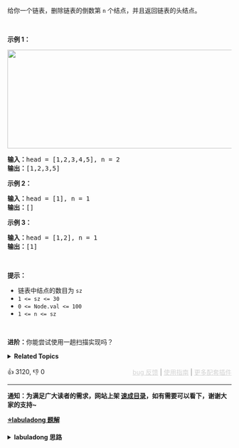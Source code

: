 <p>给你一个链表，删除链表的倒数第&nbsp;<code>n</code><em>&nbsp;</em>个结点，并且返回链表的头结点。</p>

<p>&nbsp;</p>

<p><strong>示例 1：</strong></p> 
<img alt="" src="https://assets.leetcode.com/uploads/2020/10/03/remove_ex1.jpg" style="width: 542px; height: 222px;" /> 
<pre>
<strong>输入：</strong>head = [1,2,3,4,5], n = 2
<strong>输出：</strong>[1,2,3,5]
</pre>

<p><strong>示例 2：</strong></p>

<pre>
<strong>输入：</strong>head = [1], n = 1
<strong>输出：</strong>[]
</pre>

<p><strong>示例 3：</strong></p>

<pre>
<strong>输入：</strong>head = [1,2], n = 1
<strong>输出：</strong>[1]
</pre>

<p>&nbsp;</p>

<p><strong>提示：</strong></p>

<ul> 
 <li>链表中结点的数目为 <code>sz</code></li> 
 <li><code>1 &lt;= sz &lt;= 30</code></li> 
 <li><code>0 &lt;= Node.val &lt;= 100</code></li> 
 <li><code>1 &lt;= n &lt;= sz</code></li> 
</ul>

<p>&nbsp;</p>

<p><strong>进阶：</strong>你能尝试使用一趟扫描实现吗？</p>

<details><summary><strong>Related Topics</strong></summary>链表 | 双指针</details><br>

<div>👍 3120, 👎 0<span style='float: right;'><span style='color: gray;'><a href='https://github.com/labuladong/fucking-algorithm/issues' target='_blank' style='color: lightgray;text-decoration: underline;'>bug 反馈</a> | <a href='https://labuladong.online/algo/fname.html?fname=jb插件简介' target='_blank' style='color: lightgray;text-decoration: underline;'>使用指南</a> | <a href='https://labuladong.online/algo/' target='_blank' style='color: lightgray;text-decoration: underline;'>更多配套插件</a></span></span></div>

<div id="labuladong"><hr>

**通知：为满足广大读者的需求，网站上架 [速成目录](https://labuladong.online/algo/intro/quick-learning-plan/)，如有需要可以看下，谢谢大家的支持~**



<p><strong><a href="https://labuladong.online/algo/essential-technique/linked-list-skills-summary/" target="_blank">⭐️labuladong 题解</a></strong></p>
<details><summary><strong>labuladong 思路</strong></summary>


<div id="labuladong_solution_zh">

## 基本思路

要删除倒数第 `n` 个节点，就得获得倒数第 `n + 1` 个节点的引用。

获取单链表的倒数第 `k` 个节点，就是想考察 [双指针技巧](https://labuladong.online/algo/essential-technique/linked-list-skills-summary/) 中快慢指针的运用，一般都会要求你**只遍历一次链表**，就算出倒数第 `k` 个节点。

第一步，我们先让一个指针 `p1` 指向链表的头节点 `head`，然后走 `k` 步：

![](https://labuladong.online/algo/images/linked-list-two-pointer/1.jpeg)

第二步，用一个指针 `p2` 指向链表头节点 `head`：

![](https://labuladong.online/algo/images/linked-list-two-pointer/2.jpeg)

第三步，让 `p1` 和 `p2` 同时向前走，`p1` 走到链表末尾的空指针时走了 `n - k` 步，`p2` 也走了 `n - k` 步，也就是链表的倒数第 `k` 个节点：

![](https://labuladong.online/algo/images/linked-list-two-pointer/3.jpeg)

这样，只遍历了一次链表，就获得了倒数第 `k` 个节点 `p2`。

解法中在链表头部接一个虚拟节点 `dummy` 是为了避免删除倒数第一个元素时出现空指针异常，在头部加入 `dummy` 节点并不影响尾部倒数第 `k` 个元素是什么。

**详细题解**：
  - [双指针技巧秒杀七道链表题目](https://labuladong.online/algo/essential-technique/linked-list-skills-summary/)

</div>





<div id="solution">

## 解法代码



<div class="tab-panel"><div class="tab-nav">
<button data-tab-item="cpp" class="tab-nav-button btn " data-tab-group="default" onclick="switchTab(this)">cpp🤖</button>

<button data-tab-item="python" class="tab-nav-button btn " data-tab-group="default" onclick="switchTab(this)">python🤖</button>

<button data-tab-item="java" class="tab-nav-button btn active" data-tab-group="default" onclick="switchTab(this)">java🟢</button>

<button data-tab-item="go" class="tab-nav-button btn " data-tab-group="default" onclick="switchTab(this)">go🤖</button>

<button data-tab-item="javascript" class="tab-nav-button btn " data-tab-group="default" onclick="switchTab(this)">javascript🤖</button>
</div><div class="tab-content">
<div data-tab-item="cpp" class="tab-item " data-tab-group="default"><div class="highlight">

```cpp
// 注意：cpp 代码由 chatGPT🤖 根据我的 java 代码翻译。
// 本代码的正确性已通过力扣验证，如有疑问，可以对照 java 代码查看。

class Solution {
public:
    // 主函数
    ListNode* removeNthFromEnd(ListNode* head, int n) {
        // 虚拟头结点
        ListNode* dummy = new ListNode(0);
        dummy->next = head;
        // 删除倒数第 n 个，要先找倒数第 n + 1 个节点
        ListNode* x = findFromEnd(dummy, n + 1);
        // 删掉倒数第 n 个节点
        x->next = x->next->next;
        return dummy->next;
    }

    // 返回链表的倒数第 k 个节点
    ListNode* findFromEnd(ListNode* head, int k) {
        ListNode* p1 = head;
        // p1 先走 k 步
        for (int i = 0; i < k; i++) {
            p1 = p1->next;
        }
        ListNode* p2 = head;
        // p1 和 p2 同时走 n - k 步
        while (p1 != nullptr) {
            p2 = p2->next;
            p1 = p1->next;
        }
        // p2 现在指向第 n - k 个节点
        return p2;
    }
};
```

</div></div>

<div data-tab-item="python" class="tab-item " data-tab-group="default"><div class="highlight">

```python
# 注意：python 代码由 chatGPT🤖 根据我的 java 代码翻译。
# 本代码的正确性已通过力扣验证，如有疑问，可以对照 java 代码查看。

class Solution:
    # 主函数
    def removeNthFromEnd(self, head: ListNode, n: int) -> ListNode:
        # 虚拟头结点
        dummy = ListNode(-1)
        dummy.next = head
        # 删除倒数第 n 个，要先找倒数第 n + 1 个节点
        x = self.findFromEnd(dummy, n + 1)
        # 删掉倒数第 n 个节点
        x.next = x.next.next
        return dummy.next

    # 返回链表的倒数第 k 个节点
    def findFromEnd(self, head: ListNode, k: int) -> ListNode:
        p1 = head
        # p1 先走 k 步
        for i in range(k):
            p1 = p1.next
        p2 = head
        # p1 和 p2 同时走 n - k 步
        while p1:
            p2 = p2.next
            p1 = p1.next
        # p2 现在指向第 n - k 个节点
        return p2
```

</div></div>

<div data-tab-item="java" class="tab-item active" data-tab-group="default"><div class="highlight">

```java
class Solution {
    // 主函数
    public ListNode removeNthFromEnd(ListNode head, int n) {
        // 虚拟头结点
        ListNode dummy = new ListNode(-1);
        dummy.next = head;
        // 删除倒数第 n 个，要先找倒数第 n + 1 个节点
        ListNode x = findFromEnd(dummy, n + 1);
        // 删掉倒数第 n 个节点
        x.next = x.next.next;
        return dummy.next;
    }

    // 返回链表的倒数第 k 个节点
    ListNode findFromEnd(ListNode head, int k) {
        ListNode p1 = head;
        // p1 先走 k 步
        for (int i = 0; i < k; i++) {
            p1 = p1.next;
        }
        ListNode p2 = head;
        // p1 和 p2 同时走 n - k 步
        while (p1 != null) {
            p2 = p2.next;
            p1 = p1.next;
        }
        // p2 现在指向第 n - k 个节点
        return p2;
    }
}
```

</div></div>

<div data-tab-item="go" class="tab-item " data-tab-group="default"><div class="highlight">

```go
// 注意：go 代码由 chatGPT🤖 根据我的 java 代码翻译。
// 本代码的正确性已通过力扣验证，如有疑问，可以对照 java 代码查看。

// 主函数
func removeNthFromEnd(head *ListNode, n int) *ListNode {
    // 虚拟头结点
    dummy := &ListNode{-1, head}
    // 删除倒数第 n 个，要先找倒数第 n + 1 个节点
    x := findFromEnd(dummy, n+1)
    // 删掉倒数第 n 个节点
    x.Next = x.Next.Next
    return dummy.Next
}

// 返回链表的倒数第 k 个节点
func findFromEnd(head *ListNode, k int) *ListNode {
    p1 := head
    // p1 先走 k 步
    for i := 0; i < k; i++ {
        p1 = p1.Next
    }
    p2 := head
    // p1 和 p2 同时走 n - k 步
    for p1 != nil {
        p2 = p2.Next
        p1 = p1.Next
    }
    // p2 现在指向第 n - k 个节点
    return p2
}
```

</div></div>

<div data-tab-item="javascript" class="tab-item " data-tab-group="default"><div class="highlight">

```javascript
// 注意：javascript 代码由 chatGPT🤖 根据我的 java 代码翻译。
// 本代码的正确性已通过力扣验证，如有疑问，可以对照 java 代码查看。

var removeNthFromEnd = function(head, n) {
    // 虚拟头结点
    let dummy = new ListNode(-1);
    dummy.next = head;
    // 删除倒数第 n 个，要先找倒数第 n + 1 个节点
    let x = findFromEnd(dummy, n + 1);
    // 删掉倒数第 n 个节点
    x.next = x.next.next;
    return dummy.next;
};

// 返回链表的倒数第 k 个节点
function findFromEnd(head, k) {
    let p1 = head;
    // p1 先走 k 步
    for (let i = 0; i < k; i++) {
        p1 = p1.next;
    }
    let p2 = head;
    // p1 和 p2 同时走 n - k 步
    while (p1 !== null) {
        p2 = p2.next;
        p1 = p1.next;
    }
    // p2 现在指向第 n - k 个节点
    return p2;
}
```

</div></div>
</div></div>

<hr /><details open hint-container details><summary style="font-size: medium"><strong>👾👾 算法可视化 👾👾</strong></summary><div id="data_remove-nth-node-from-end-of-list"  category="leetcode" ></div><div class="resizable aspect-ratio-container" style="height: 100%;">
<div id="iframe_remove-nth-node-from-end-of-list"></div></div>
</details><hr /><br />

</div>
</details>
</div>

